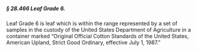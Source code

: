 ##### § 28.466 Leaf Grade 6. #####

Leaf Grade 6 is leaf which is within the range represented by a set of samples in the custody of the United States Department of Agriculture in a container marked “Original Official Cotton Standards of the United States, American Upland, Strict Good Ordinary, effective July 1, 1987.”